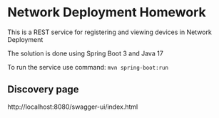 # Network Deployment Homework
This is a REST service for registering and viewing devices in Network Deployment

The solution is done using Spring Boot 3 and Java 17

To run the service use command: `mvn spring-boot:run`

## Discovery page
http://localhost:8080/swagger-ui/index.html